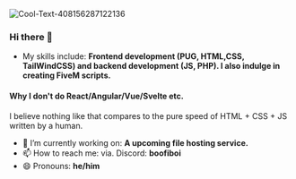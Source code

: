 
![Cool-Text-408156287122136](https://user-images.githubusercontent.com/79476279/161816154-cbdebc9c-e502-4abf-9468-f4875f8e30dd.png)




### Hi there 👋

- My skills include: **Frontend development (PUG, HTML,CSS, TailWindCSS) and backend development (JS, PHP). I also indulge in creating FiveM scripts.**

#### Why I don't do React/Angular/Vue/Svelte etc.
I believe nothing like that compares to the pure speed of HTML + CSS + JS written by a human.
- 🔭 I’m currently working on: **A upcoming file hosting service.**
- 📫 How to reach me: via. Discord: **boofiboi**
- 😄 Pronouns: **he/him**


